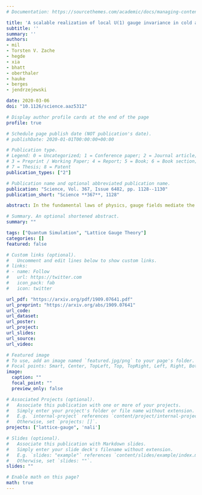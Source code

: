 ```yaml
---
# Documentation: https://sourcethemes.com/academic/docs/managing-content/

title: 'A scalable realization of local U(1) gauge invariance in cold atomic mixtures'
subtitle: ''
summary: ''
authors:
- mil
- Torsten V. Zache
- hegde
- xia
- bhatt
- oberthaler
- hauke
- berges
- jendrzejewski

date: 2020-03-06
doi: "10.1126/science.aaz5312"

# Display author profile cards at the end of the page
profile: true

# Schedule page publish date (NOT publication's date).
# publishDate: 2020-01-01T00:00:00+00:00

# Publication type.
# Legend: 0 = Uncategorized; 1 = Conference paper; 2 = Journal article;
# 3 = Preprint / Working Paper; 4 = Report; 5 = Book; 6 = Book section;
# 7 = Thesis; 8 = Patent
publication_types: ["2"]

# Publication name and optional abbreviated publication name.
publication: "Science, Vol. 367, Issue 6482, pp. 1128--1130"
publication_short: "Science **367**, 1128"

abstract: In the fundamental laws of physics, gauge fields mediate the interaction between charged particles. An example is quantum electrodynamics -- the theory of electrons interacting with the electromagnetic field -- based on $U(1)$ gauge symmetry. Solving such gauge theories is in general a hard problem for classical computational techniques. While quantum computers suggest a way forward, it is difficult to build large-scale digital quantum devices required for complex simulations. Here, we propose a fully scalable analog quantum simulator of a $U(1)$ gauge theory in one spatial dimension. To engineer the local gauge symmetry, we employ inter-species spin-changing collisions in an atomic mixture. We demonstrate the experimental realization of the elementary building block as a key step towards a platform for large-scale quantum simulations of continuous gauge theories.

# Summary. An optional shortened abstract.
summary: ""

tags: ["Quantum Simulation", "Lattice Gauge Theory"]
categories: []
featured: false

# Custom links (optional).
#   Uncomment and edit lines below to show custom links.
# links:
# - name: Follow
#   url: https://twitter.com
#   icon_pack: fab
#   icon: twitter

url_pdf: "https://arxiv.org/pdf/1909.07641.pdf"
url_preprint: "https://arxiv.org/abs/1909.07641"
url_code:
url_dataset:
url_poster:
url_project:
url_slides:
url_source:
url_video:

# Featured image
# To use, add an image named `featured.jpg/png` to your page's folder.
# Focal points: Smart, Center, TopLeft, Top, TopRight, Left, Right, BottomLeft, Bottom, BottomRight.
image:
  caption: ""
  focal_point: ""
  preview_only: false

# Associated Projects (optional).
#   Associate this publication with one or more of your projects.
#   Simply enter your project's folder or file name without extension.
#   E.g. `internal-project` references `content/project/internal-project/index.md`.
#   Otherwise, set `projects: []`.
projects: ["lattice-gauge", 'nali']

# Slides (optional).
#   Associate this publication with Markdown slides.
#   Simply enter your slide deck's filename without extension.
#   E.g. `slides: "example"` references `content/slides/example/index.md`.
#   Otherwise, set `slides: ""`.
slides: ""

# Enable math on this page?
math: true
---
```

